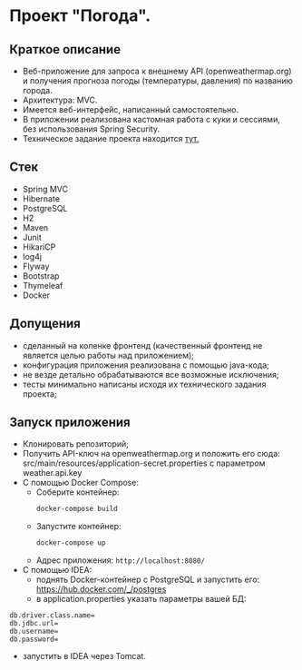 # Проект "Погода".

## Краткое описание
- Веб-приложение для запроса к внешнему API (openweathermap.org) и получения прогноза погоды (температуры, давления) по названию города.
- Архитектура: MVC.
- Имеется веб-интерфейс, написанный самостоятельно.
- В приложении реализована кастомная работа с куки и сессиями, без использования Spring Security.
- Техническое задание проекта находится [тут.]([https://zhukovsd.github.io/java-backend-learning-course/projects/currency-exchange/](https://zhukovsd.github.io/java-backend-learning-course/projects/weather-viewer/))

## Стек
- Spring MVC
- Hibernate
- PostgreSQL
- H2
- Maven
- Junit
- HikariCP
- log4j
- Flyway
- Bootstrap
- Thymeleaf
- Docker

## Допущения
- сделанный на коленке фронтенд (качественный фронтенд не является целью работы над приложением);
- конфигурация приложения реализована с помощью java-кода;
- не везде детально обрабатываются все возможные исключения;
- тесты минимально написаны исходя их технического задания проекта;


## Запуск приложения
- Клонировать репозиторий;
- Получить API-ключ на openweathermap.org и положить его сюда: src/main/resources/application-secret.properties с параметром weather.api.key
- С помощью Docker Compose:
  - Соберите контейнер:
    ```bash
    docker-compose build
    ```
  - Запустите контейнер:
    ```bash
    docker-compose up
    ```
  - Адрес приложения: `http://localhost:8080/`
 - С помощью IDEA:
   - поднять Docker-контейнер с PostgreSQL и запустить его: https://hub.docker.com/_/postgres
   - в application.properties указать параметры вашей БД:
```application.properties
db.driver.class.name=
db.jdbc.url=
db.username=
db.password=
```
   - запустить в IDEA через Tomcat.
